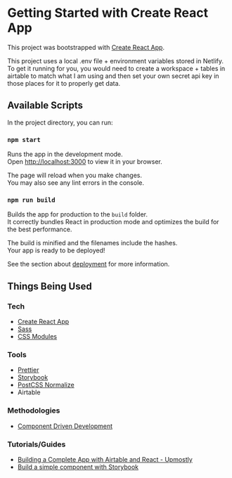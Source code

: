 # Getting Started with Create React App

This project was bootstrapped with [Create React App](https://github.com/facebook/create-react-app).

This project uses a local .env file + environment variables stored in Netlify. To get it running for you, you would need to create a workspace + tables in airtable to match what I am using and then set your own secret api key in those places for it to properly get data.

## Available Scripts

In the project directory, you can run:

### `npm start`

Runs the app in the development mode.\
Open [http://localhost:3000](http://localhost:3000) to view it in your browser.

The page will reload when you make changes.\
You may also see any lint errors in the console.

### `npm run build`

Builds the app for production to the `build` folder.\
It correctly bundles React in production mode and optimizes the build for the best performance.

The build is minified and the filenames include the hashes.\
Your app is ready to be deployed!

See the section about [deployment](https://facebook.github.io/create-react-app/docs/deployment) for more information.

## Things Being Used

### Tech

- [Create React App](https://create-react-app.dev/)
- [Sass](https://create-react-app.dev/docs/adding-a-sass-stylesheet)
- [CSS Modules](https://create-react-app.dev/docs/adding-a-css-modules-stylesheet/)

### Tools

- [Prettier](https://create-react-app.dev/docs/setting-up-your-editor#formatting-code-automatically)
- [Storybook](https://storybook.js.org/)
- [PostCSS Normalize](https://github.com/csstools/postcss-normalize)
- Airtable

### Methodologies

- [Component Driven Development](https://www.componentdriven.org/)

### Tutorials/Guides

- [Building a Complete App with Airtable and React - Upmostly](https://upmostly.com/tutorials/create-simple-web-app-react-airtable)
- [Build a simple component with Storybook](https://storybook.js.org/tutorials/intro-to-storybook/react/en/simple-component/)
